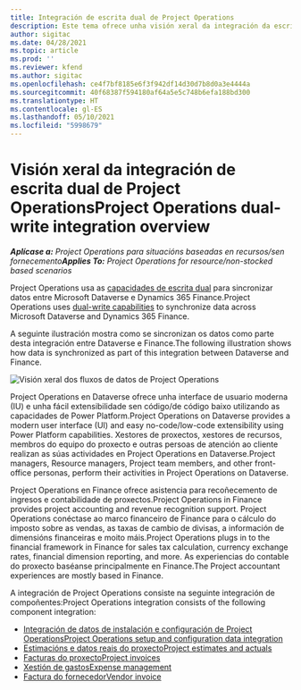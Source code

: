 ```yaml
---
title: Integración de escrita dual de Project Operations
description: Este tema ofrece unha visión xeral da integración da escrita dual de Project Operations.
author: sigitac
ms.date: 04/28/2021
ms.topic: article
ms.prod: ''
ms.reviewer: kfend
ms.author: sigitac
ms.openlocfilehash: ce4f7bf8185e6f3f942df14d30d7b8d0a3e4444a
ms.sourcegitcommit: 40f68387f594180af64a5e5c748b6efa188bd300
ms.translationtype: HT
ms.contentlocale: gl-ES
ms.lasthandoff: 05/10/2021
ms.locfileid: "5998679"
---
```

# <a name="project-operations-dual-write-integration-overview"></a><span data-ttu-id="5e1c5-103">Visión xeral da integración de escrita dual de Project Operations</span><span class="sxs-lookup"><span data-stu-id="5e1c5-103">Project Operations dual-write integration overview</span></span>

<span data-ttu-id="5e1c5-104">_**Aplícase a:** Project Operations para situacións baseadas en recursos/sen fornecemento_</span><span class="sxs-lookup"><span data-stu-id="5e1c5-104">_**Applies To:** Project Operations for resource/non-stocked based scenarios_</span></span>

<span data-ttu-id="5e1c5-105">Project Operations usa as [capacidades de escrita dual](/dynamics365/fin-ops-core/dev-itpro/data-entities/dual-write/dual-write-home-page) para sincronizar datos entre Microsoft Dataverse e Dynamics 365 Finance.</span><span class="sxs-lookup"><span data-stu-id="5e1c5-105">Project Operations uses [dual-write capabilities](/dynamics365/fin-ops-core/dev-itpro/data-entities/dual-write/dual-write-home-page) to synchronize data across Microsoft Dataverse and Dynamics 365 Finance.</span></span>

<span data-ttu-id="5e1c5-106">A seguinte ilustración mostra como se sincronizan os datos como parte desta integración entre Dataverse e Finance.</span><span class="sxs-lookup"><span data-stu-id="5e1c5-106">The following illustration shows how data is synchronized as part of this integration between Dataverse and Finance.</span></span>

![Visión xeral dos fluxos de datos de Project Operations](./media/ProjectOperationsFlows.jpg)

<span data-ttu-id="5e1c5-108">Project Operations en Dataverse ofrece unha interface de usuario moderna (IU) e unha fácil extensibilidade sen código/de código baixo utilizando as capacidades de Power Platform.</span><span class="sxs-lookup"><span data-stu-id="5e1c5-108">Project Operations on Dataverse provides a modern user interface (UI) and easy no-code/low-code extensibility using Power Platform capabilities.</span></span> <span data-ttu-id="5e1c5-109">Xestores de proxectos, xestores de recursos, membros do equipo do proxecto e outras persoas de atención ao cliente realizan as súas actividades en Project Operations en Dataverse.</span><span class="sxs-lookup"><span data-stu-id="5e1c5-109">Project managers, Resource managers, Project team members, and other front-office personas, perform their activities in Project Operations on Dataverse.</span></span>

<span data-ttu-id="5e1c5-110">Project Operations en Finance ofrece asistencia para recoñecemento de ingresos e contabilidade de proxectos.</span><span class="sxs-lookup"><span data-stu-id="5e1c5-110">Project Operations in Finance provides project accounting and revenue recognition support.</span></span> <span data-ttu-id="5e1c5-111">Project Operations conéctase ao marco financeiro de Finance para o cálculo do imposto sobre as vendas, as taxas de cambio de divisas, a información de dimensións financeiras e moito máis.</span><span class="sxs-lookup"><span data-stu-id="5e1c5-111">Project Operations plugs in to the financial framework in Finance for sales tax calculation, currency exchange rates, financial dimension reporting, and more.</span></span> <span data-ttu-id="5e1c5-112">As experiencias do contable do proxecto baséanse principalmente en Finance.</span><span class="sxs-lookup"><span data-stu-id="5e1c5-112">The Project accountant experiences are mostly based in Finance.</span></span>

<span data-ttu-id="5e1c5-113">A integración de Project Operations consiste na seguinte integración de compoñentes:</span><span class="sxs-lookup"><span data-stu-id="5e1c5-113">Project Operations integration consists of the following component integration:</span></span>


- [<span data-ttu-id="5e1c5-114">Integración de datos de instalación e configuración de Project Operations</span><span class="sxs-lookup"><span data-stu-id="5e1c5-114">Project Operations setup and configuration data integration</span></span>](resource-dual-write-setup-integration.md) 
- [<span data-ttu-id="5e1c5-115">Estimacións e datos reais do proxecto</span><span class="sxs-lookup"><span data-stu-id="5e1c5-115">Project estimates and actuals</span></span>](resource-dual-write-estimates-actuals.md)
- [<span data-ttu-id="5e1c5-116">Facturas do proxecto</span><span class="sxs-lookup"><span data-stu-id="5e1c5-116">Project invoices</span></span>](resource-dual-write-project-invoice.md)
- [<span data-ttu-id="5e1c5-117">Xestión de gastos</span><span class="sxs-lookup"><span data-stu-id="5e1c5-117">Expense management</span></span>](resource-dual-write-expense.md)
- [<span data-ttu-id="5e1c5-118">Factura do fornecedor</span><span class="sxs-lookup"><span data-stu-id="5e1c5-118">Vendor invoice</span></span>](resource-dual-write-vendor-invoice.md)
